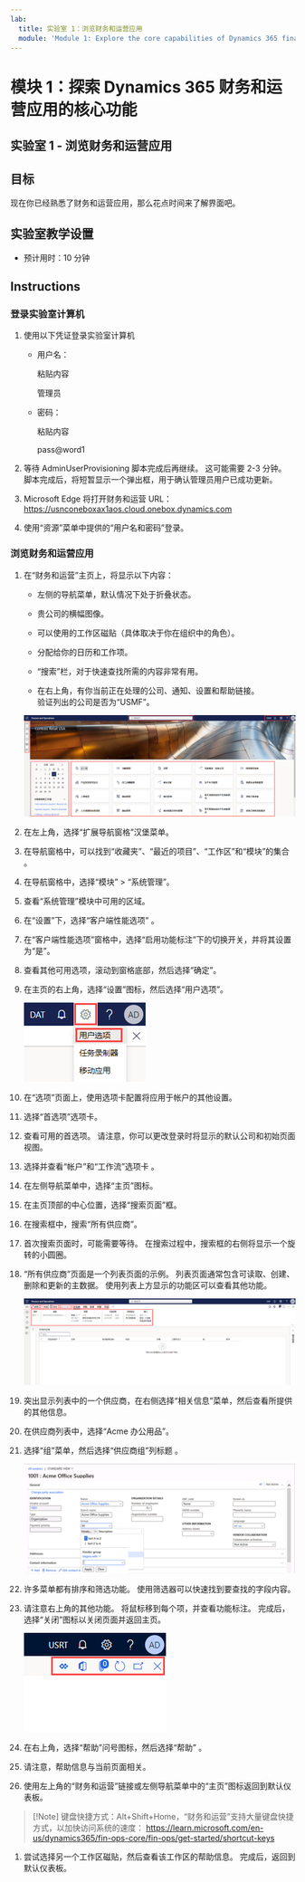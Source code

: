 ```yaml
---
lab:
  title: 实验室 1：浏览财务和运营应用
  module: 'Module 1: Explore the core capabilities of Dynamics 365 finance and operations apps'
---
```


# <a name="module-1-explore-the-core-capabilities-of-dynamics-365-finance-and-operations-apps"></a>模块 1：探索 Dynamics 365 财务和运营应用的核心功能

## <a name="lab-1---navigate-finance-and-operations-apps"></a>实验室 1 - 浏览财务和运营应用

## <a name="objectives"></a>目标

现在你已经熟悉了财务和运营应用，那么花点时间来了解界面吧。

## <a name="lab-setup"></a>实验室教学设置

- 预计用时：10 分钟

## <a name="instructions"></a>Instructions

### <a name="sign-in-to-the-lab-computer"></a>登录实验室计算机

1. 使用以下凭证登录实验室计算机

    - 用户名：

        粘贴内容

        管理员

    - 密码：

        粘贴内容

        pass@word1

1. 等待 AdminUserProvisioning 脚本完成后再继续。 这可能需要 2-3 分钟。 脚本完成后，将短暂显示一个弹出框，用于确认管理员用户已成功更新。

1. Microsoft Edge 将打开财务和运营 URL：<https://usnconeboxax1aos.cloud.onebox.dynamics.com>

1. 使用“资源”菜单中提供的“用户名和密码”登录。

### <a name="navigate-finance-and-operations-apps"></a>浏览财务和运营应用
1. 在“财务和运营”主页上，将显示以下内容：

    - 左侧的导航菜单，默认情况下处于折叠状态。

    - 贵公司的横幅图像。

    - 可以使用的工作区磁贴（具体取决于你在组织中的角色）。

    - 分配给你的日历和工作项。

    - “搜索”栏，对于快速查找所需的内容非常有用。

    - 在右上角，有你当前正在处理的公司、通知、设置和帮助链接。  
    验证列出的公司是否为“USMF”。

    ![Dynamics 365 Finance and Operations 主页，其中突出显示了区域。](./media/m1-common-home-page.png)

1. 在左上角，选择“扩展导航窗格”汉堡菜单。

1. 在导航窗格中，可以找到“收藏夹”、“最近的项目”、“工作区”和“模块”的集合   。

1. 在导航窗格中，选择“模块” > “系统管理”。

1. 查看“系统管理”模块中可用的区域。

1. 在“设置”下，选择“客户端性能选项” 。

1. 在“客户端性能选项”窗格中，选择“启用功能标注”下的切换开关，并将其设置为“是”。 

1. 查看其他可用选项，滚动到窗格底部，然后选择“确定”。

1. 在主页的右上角，选择“设置”图标，然后选择“用户选项”。

    ![显示“设置”图标和“用户选项”下拉列表的屏幕截图](./media/m1-common-settings-user-settings.png)

1. 在“选项”页面上，使用选项卡配置将应用于帐户的其他设置。

1. 选择“首选项”选项卡。

1. 查看可用的首选项。 请注意，你可以更改登录时将显示的默认公司和初始页面视图。

1. 选择并查看“帐户”和“工作流”选项卡 。

1. 在左侧导航菜单中，选择“主页”图标。

1. 在主页顶部的中心位置，选择“搜索页面”框。

1. 在搜索框中，搜索“所有供应商”。

1. 首次搜索页面时，可能需要等待。 在搜索过程中，搜索框的右侧将显示一个旋转的小圆圈。

1. “所有供应商”页面是一个列表页面的示例。 列表页面通常包含可读取、创建、删除和更新的主数据。 使用列表上方显示的功能区可以查看其他功能。

    ![突出显示了菜单功能的所有供应商列表](./media/m1-common-all-vendor-list-page.png)

1. 突出显示列表中的一个供应商，在右侧选择“相关信息”菜单，然后查看所提供的其他信息。

1. 在供应商列表中，选择“Acme 办公用品”。

1. 选择“组”菜单，然后选择“供应商组”列标题 。

    ![“Acme 办公用品”的“供应商”组列标题的屏幕截图。](./media/m1-common-vendor-group-menu-24493345.png)

1. 许多菜单都有排序和筛选功能。 使用筛选器可以快速找到要查找的字段内容。

1. 请注意右上角的其他功能。 将鼠标移到每个项，并查看功能标注。 完成后，选择“关闭”图标以关闭页面并返回主页。

    ![列表页面右上角菜单显示了用于连接到 Power Apps、Office 应用、“附件”、“刷新”、“在新窗口中打开”和“关闭”按钮的其他功能](./media/m1-common-list-page-additional-features-menu.png)

1. 在右上角，选择“帮助”问号图标，然后选择“帮助” 。

1. 请注意，帮助信息与当前页面相关。

1. 使用左上角的“财务和运营”链接或左侧导航菜单中的“主页”图标返回到默认仪表板。

>[!Note] 键盘快捷方式：Alt+Shift+Home，“财务和运营”支持大量键盘快捷方式，以加快访问系统的速度： https://learn.microsoft.com/en-us/dynamics365/fin-ops-core/fin-ops/get-started/shortcut-keys

1. 尝试选择另一个工作区磁贴，然后查看该工作区的帮助信息。 完成后，返回到默认仪表板。
